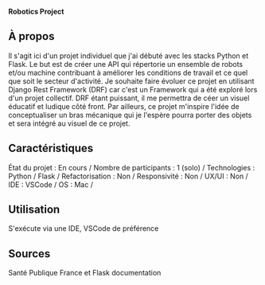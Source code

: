 **Robotics Project**
## À propos
Il s'agit ici d'un projet individuel que j'ai débuté avec les stacks Python et Flask. 
Le but est de créer une API qui répertorie un ensemble de robots et/ou machine contribuant à améliorer les conditions de travail et ce quel que soit le secteur d'activité.
Je souhaite faire évoluer ce projet en utilisant Django Rest Framework (DRF) car c'est un Framework qui a été exploré lors d'un projet collectif. DRF étant puissant, il me permettra 
de céer un visuel éducatif et ludique côté front. Par ailleurs, ce projet m'inspire l'idée de conceptualiser un bras mécanique qui je l'espère pourra porter des objets et 
sera intégré au visuel de ce projet.

## Caractéristiques
État du projet : En cours /
Nombre de participants : 1 (solo) /
Technologies : Python / Flask /
Refactorisation : Non /
Responsivité : Non /
UX/UI : Non /
IDE : VSCode /
OS : Mac /
## Utilisation
S'exécute via une IDE, VSCode de préférence
## Sources
Santé Publique France et Flask documentation
